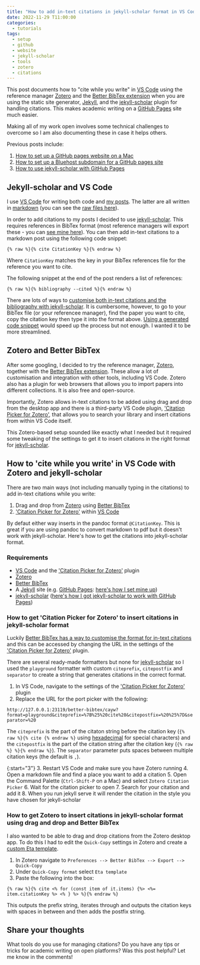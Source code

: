 ```yaml
---
title: "How to add in-text citations in jekyll-scholar format in VS Code using Zotero"
date: 2022-11-29 T11:00:00
categories:
  - tutorials
tags:
  - setup
  - github
  - website
  - jekyll-scholar
  - tools
  - zotero
  - citations
---
```


This post documents how to "cite while you write" in [VS Code][vscode] using the reference manager [Zotero][zotero] and the [Better BibTex extension][better-bibtex] when you are using the static site generator, [Jekyll][jekyll], and the [jekyll-scholar][jekyll-scholar] plugin for handling citations. This makes academic writing on a [GitHub Pages][github-pages] site much easier.

Making all of my work open involves some technical challenges to overcome so I am also documenting these in case it helps others. 

Previous posts include:

1. [How to set up a GitHub pages website on a Mac][github-pages-how-to] 
2. [How to set up a Bluehost subdomain for a GitHub pages site][custom-domain-bluehost-how-to]
3. [How to use jekyll-scholar with GitHub Pages][jekyll-scholar-how-to]

## Jekyll-scholar and VS Code
I use [VS Code][vscode] for writing both code and [my posts][posts]. The latter are all written in [markdown][markdown] (you can see the [raw files here][posts-md]). 

In order to add citations to my posts I decided to use [jekyll-scholar][jekyll-scholar]. This requires references in BibTex format (most reference managers will export these - you can [see mine here][references-bibtex]). You can then add in-text citations to a markdown post using the following code snippet:

```{% raw %}{% cite CitationKey %}{% endraw %}```

Where ```CitationKey``` matches the key in your BibTex references file for the reference you want to cite. 

The following snippet at the end of the post renders a list of references:

```{% raw %}{% bibliography --cited %}{% endraw %}```

There are lots of ways to [customise both in-text citations and the bibliography with jekyll-scholar][jekyll-scholar-citations]. It is cumbersome, however, to go to your BibTex file (or your referencee manager), find the paper you want to cite, copy the citation key then type it into the format above. [Using a generated code snippet][vscode-code-snippet] would speed up the process but not enough. I wanted it to be more streamlined. 

## Zotero and Better BibTex
After some googling, I decided to try the reference manager, [Zotero][zotero], together with the [Better BibTex extension][better-bibtex]. These allow a lot of customisation and integration with other tools, including VS Code. Zotero also has a plugin for web browsers that allows you to import papers into different collections. It is also free and open-source.

Importantly, Zotero allows in-text citations to be added using drag and drop from the desktop app and there is a third-party VS Code plugin, ['Citation Picker for Zotero'][zotero-citation-picker], that allows you to search your library and insert citations from within VS Code itself. 

This Zotero-based setup sounded like exactly what I needed but it required some tweaking of the settings to get it to insert citations in the right format for [jekyll-scholar][jekyll-scholar-citations].

## How to 'cite while you write' in VS Code with Zotero and jekyll-scholar
There are two main ways (not including manually typing in the citations) to add in-text citations while you write:
1. Drag and drop from [Zotero][zotero] using [Better BibTex][better-bibtex]
2. ['Citation Picker for Zotero'][zotero-citation-picker] within [VS Code][vscode]

By defaut either way inserts in the pandoc format ```@CitationKey```. This is great if you are using pandoc to convert markdown to pdf but it doesn't work with jekyll-scholar. Here's how to get the citations into jekyll-scholar format.

### Requirements
- [VS Code][vscode] and the ['Citation Picker for Zotero'][zotero-citation-picker] plugin
- [Zotero][zotero]
- [Better BibTex][better-bibtex]
- A [Jekyll][jekyll] site (e.g. [GitHub Pages][github-pages]: [here's how I set mine up][github-pages-how-to])
- [jekyll-scholar][jekyll-scholar] ([here's how I got jekyll-scholar to work with GitHub Pages][jekyll-scholar-how-to])
  
### How to get 'Citation Picker for Zotero' to insert citations in jekyll-scholar format
Luckily [Better BibTex has a way to customise the format for in-text citations][better-bibtex-cite-diy] and this can be accessed by changing the URL in the settings of the ['Citation Picker for Zotero'][zotero-citation-picker] plugin.

There are several ready-made formatters but none for [jekyll-scholar][jekyll-scholar] so I used the ```playground``` formatter with custom ```citeprefix```, ```citepostfix``` and ```separator``` to create a string that generates citations in the correct format.

1. In VS Code, navigate to the settings of the ['Citation Picker for Zotero'][zotero-citation-picker] plugin
2. Replace the URL for the port picker with the following:

```http://127.0.0.1:23119/better-bibtex/cayw?format=playground&citeprefix=%7B%25%20cite%20&citepostfix=%20%25%7D&separator=%20``` 

The ```citeprefix``` is the part of the citaton string before the citation key (```{% raw %}{% cite {% endraw %}``` using [hexadecimal][hexadecimal-converter] for special characters) and the ```citepostfix``` is the part of the citation string after the citation key (```{% raw %} %}{% endraw %}```). The ```separator``` parameter puts spaces between multiple citation keys (the default is ```,```).

{:start="3"}
3. Restart VS Code and make sure you have Zotero running
4. Open a markdown file and find a place you want to add a citation
5. Open the Command Palette (```Ctrl-Shift-P``` on a Mac) and select ```Zotero Citation Picker```
6. Wait for the citation picker to open
7. Search for your citation and add it
8. When you run jekyll serve it will render the citation in the style you have chosen for jekyll-scholar 


### How to get Zotero to insert citations in jekyll-scholar format using drag and drop and Better BibTex
I also wanted to be able to drag and drop citations from the Zotero desktop app. To do this I had to edit the ```Quick-Copy``` settings in Zotero and create a [custom Eta template][better-bibtex-eta].

1. In Zotero navigate to ```Preferences --> Better BibTex --> Export --> Quick-Copy```
2. Under ```Quick-Copy format``` select ```Eta template```
3. Paste the following into the box:

```{% raw %}{% cite <% for (const item of it.items) {%> <%= item.citationKey %> <% } %> %}{% endraw %}```
 
 This outputs the prefix string, iterates through and outputs the citation keys with spaces in between and then adds the postfix string.

## Share your thoughts
What tools do you use for managing citations? Do you have any tips or tricks for academic writing on open platforms? Was this post helpful? Let me know in the comments! 


[better-bibtex]: https://retorque.re/zotero-better-bibtex/
[better-bibtex-cite-diy]: https://retorque.re/zotero-better-bibtex/citing/cayw/#diy
[better-bibtex-eta]: https://retorque.re/zotero-better-bibtex/installation/preferences/export/#eta-template
[custom-domain-bluehost-how-to]: https://open-research.gemmadanks.com/tutorials/how-to-set-up-a-bluehost-subdomain-for-github-pages/
[github-pages]: https://pages.github.com/
[github-pages-how-to]: https://open-research.gemmadanks.com/tutorials/how-to-set-up-github-pages-website/
[hexadecimal-converter]: https://www.rapidtables.com/convert/number/ascii-to-hex.html
[jekyll]: https://jekyllrb.com/
[jekyll-scholar]: https://github.com/inukshuk/jekyll-scholar
[jekyll-scholar-how-to]: https://open-research.gemmadanks.com/tutorials/how-to-use-jekyll-scholar-with-github-pages/
[jekyll-scholar-citations]: https://github.com/inukshuk/jekyll-scholar#citations
[markdown]: https://www.markdownguide.org/
[mendeley]: https://www.mendeley.com/search/
[posts]: https://open-research.gemmadanks.com/posts/
[posts-md]: https://github.com/gemmadanks/gemmadanks.github.io/tree/main/_posts
[references-bibtex]: https://github.com/gemmadanks/gemmadanks.github.io/blob/main/_bibliography/references.bib
[vscode]: https://code.visualstudio.com/
[vscode-code-snippet]: https://code.visualstudio.com/docs/editor/userdefinedsnippets
[zotero]: https://www.zotero.org/
[zotero-citation-picker]: https://marketplace.visualstudio.com/items?itemName=mblode.zotero&ssr=false#overview
